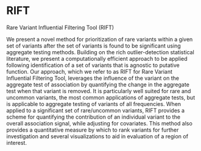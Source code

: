 # RIFT
Rare Variant Influential Filtering Tool (RIFT)

We present a novel method for prioritization of rare variants within a given set of variants after the set of variants is found to be significant using aggregate testing methods. Building on the rich outlier-detection statistical literature, we present a computationally efficient approach to be applied following identification of a set of variants that is agnostic to putative function.  Our approach, which we refer to as RIFT for Rare Variant Influential Filtering Tool, leverages the influence of the variant on the aggregate test of association by quantifying the change in the aggregate test when that variant is removed. It is particularly well suited for rare and uncommon variants, the most common applications of aggregate tests, but is applicable to aggregate testing of variants of all frequencies. When applied to a significant set of rare/uncommon variants, RIFT provides a scheme for quantifying the contribution of an individual variant to the overall association signal, while adjusting for covariates. This method also provides a quantitative measure by which to rank variants for further investigation and several visualizations to aid in evaluation of a region of interest. 
